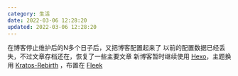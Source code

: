 ```yaml
---
category: 生活
date: 2022-03-06 12:28:20
updated: 2022-03-06 12:28:20
---
```

在博客停止维护后的N多个日子后，又把博客配置起来了
以前的配置数据已经丢失，不过文章存档还在，恢复了一些主要文章
新博客暂时继续使用 [Hexo](https://hexo.io/zh-cn/)，主题换用 [Kratos-Rebirth](https://github.com/Candinya/Kratos-Rebirth) ，布置在 [Fleek](https://fleek.co/)